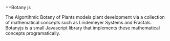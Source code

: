 ==Botany js

The Algortihmic Botany of Plants models plant development via a collection of mathematical concepts such as Lindemeyer Systems and Fractals. Botanyjs is a small Javascript library that implements these mathematical concepts programatically.